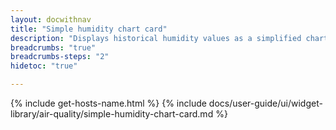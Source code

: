 ```yaml
---
layout: docwithnav
title: "Simple humidity chart card"
description: "Displays historical humidity values as a simplified chart. Optionally may display the corresponding latest humidity value."
breadcrumbs: "true"
breadcrumbs-steps: "2"
hidetoc: "true"

---
```

{% include get-hosts-name.html %}
{% include docs/user-guide/ui/widget-library/air-quality/simple-humidity-chart-card.md %}
